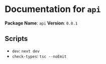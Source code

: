 # Documentation for `api`

**Package Name**: `api`
**Version**: `0.0.1`

## Scripts
- `dev`: `next dev`
- `check-types`: `tsc --noEmit`